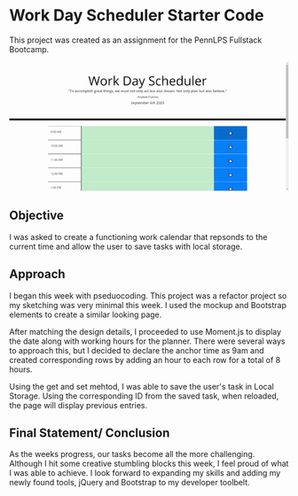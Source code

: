 # Work Day Scheduler Starter Code
This project was created as an assignment for the PennLPS Fullstack Bootcamp.

![Scheduler Walkthrough](https://github.com/chender93/workday-scheduler/blob/master/images/Work%20Day%20Scheduler.gif)

## Objective
I was asked to create a functioning work calendar that repsonds to the current time and allow the user to save tasks with local storage.
## Approach
I began this week with pseduocoding. This project was a refactor project so my sketching was very minimal this week. I used the mockup and Bootstrap elements to create a similar looking page.

After matching the design details, I proceeded to use Moment.js to display the date along with working hours for the planner. There were several ways to approach this, but I decided to declare the anchor time as 9am and created corresponding rows by adding an hour to each row for a total of 8 hours.

Using the get and set mehtod, I was able to save the user's task in Local Storage. Using the corresponding ID from the saved task, when reloaded, the page will display previous entries.

## Final Statement/ Conclusion
As the weeks progress, our tasks become all the more challenging. Although I hit some creative stumbling blocks this week, I feel proud of what I was able to achieve. I look forward to expanding my skills and adding my newly found tools, jQuery and Bootstrap to my developer toolbelt.
